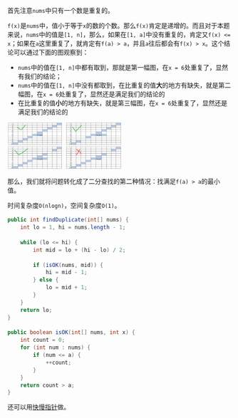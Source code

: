 首先注意`nums`中只有一个数是重复的。

`f(x)`是`nums`中，值小于等于`x`的数的个数。那么`f(x)`肯定是递增的。而且对于本题来说，`nums`中的值是`[1, n]`，那么，如果在`[1, a]`中没有重复的，肯定又`f(x) <= x`；如果在`a`这里重复了，就肯定有`f(a) > a`，并且`a`往后都会有`f(x) > x`。这个结论可以通过下面的图观察到：

* `nums`中的值在`[1, n]`中都有取到，那就是第一幅图，在`x = 6`处重复了，显然有我们的结论；
* `nums`中的值在`[1, n]`中没有都取到，在比重复的值**大**的地方有缺失，就是第二幅图，在`x = 6`处重复了，显然还是满足我们的结论的
* 在比重复的值**小**的地方有缺失，就是第三幅图，在`x = 6`处重复了，显然还是满足我们的结论的

<img src="..\res\微信截图_20200808154503.png" style="zoom: 25%;" />

那么，我们就将问题转化成了二分查找的第二种情况：找满足`f(a) > a`的最小值。

时间复杂度`O(nlogn)`，空间复杂度`O(1)`。

```java
public int findDuplicate(int[] nums) {
    int lo = 1, hi = nums.length - 1;
    
    while (lo <= hi) {
        int mid = lo + (hi - lo) / 2;
        
        if (isOK(nums, mid)) {
            hi = mid - 1;
        } else {
            lo = mid + 1;
        }
    }
    return lo;
}

public boolean isOK(int[] nums, int x) {
    int count = 0;
    for (int num : nums) {
        if (num <= a) {
            ++count;
        }
    }
    return count > a;
}
```

还可以用[快慢指针](https://github.com/HUST-WZY/AlgsWithRiceWine/blob/main/DoublePointer/FastSlow/287.%20%E5%AF%BB%E6%89%BE%E9%87%8D%E5%A4%8D%E6%95%B0.md)做。
